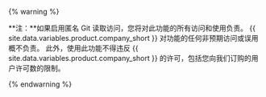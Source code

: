{% warning %}

**注：**如果启用匿名 Git 读取访问，您将对此功能的所有访问和使用负责。 {{ site.data.variables.product.company_short }} 对功能的任何非预期访问或误用概不负责。 此外，使用此功能不得违反 {{ site.data.variables.product.company_short }} 的许可，包括您向我们订购的用户许可数的限制。

{% endwarning %}
